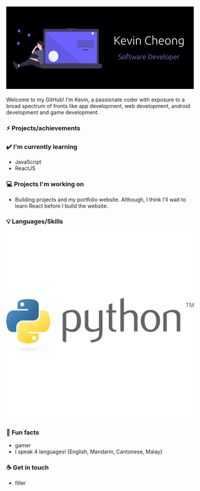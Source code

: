 
<img src= "https://github.com/kevCheong/kevCheong/blob/main/Untitled%20design.png"></img>
<br>
<br>
Welcome to my GitHub! I'm Kevin, a passionate coder with exposure to a broad spectrum of fronts like app development, web development, android development and game development.

### ⚡ Projects/achievements

### ✔️ I'm currently learning
- JavaScript
- ReactJS

### 💻 Projects I'm working on
- Building projects and my portfolio website. 
Although, I think I'll wait to learn React before I build the website.

### 💡 Languages/Skills
<img src= "https://github.com/kevCheong/kevCheong/blob/main/icons/python.png"></img>

### 🌴 Fun facts
- gamer
- I speak 4 languages! (English, Mandarin, Cantonese, Malay)

### ☕ Get in touch
- filler
<br>
<br>

